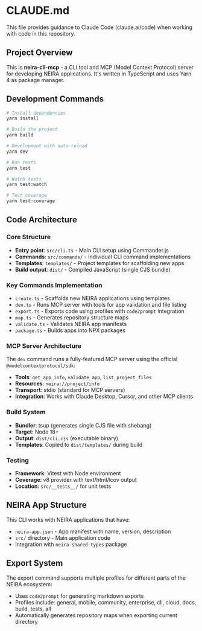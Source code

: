 # CLAUDE.md

This file provides guidance to Claude Code (claude.ai/code) when working with code in this repository.

## Project Overview

This is **neira-cli-mcp** - a CLI tool and MCP (Model Context Protocol) server for developing NEIRA applications. It's written in TypeScript and uses Yarn 4 as package manager.

## Development Commands

```bash
# Install dependencies
yarn install

# Build the project
yarn build

# Development with auto-reload
yarn dev

# Run tests
yarn test

# Watch tests
yarn test:watch

# Test coverage
yarn test:coverage
```

## Code Architecture

### Core Structure
- **Entry point**: `src/cli.ts` - Main CLI setup using Commander.js
- **Commands**: `src/commands/` - Individual CLI command implementations
- **Templates**: `templates/` - Project templates for scaffolding new apps
- **Build output**: `dist/` - Compiled JavaScript (single CJS bundle)

### Key Commands Implementation
- `create.ts` - Scaffolds new NEIRA applications using templates
- `dev.ts` - Runs MCP server with tools for app validation and file listing
- `export.ts` - Exports code using profiles with `code2prompt` integration
- `map.ts` - Generates repository structure maps
- `validate.ts` - Validates NEIRA app manifests
- `package.ts` - Builds apps into NPX packages

### MCP Server Architecture
The `dev` command runs a fully-featured MCP server using the official `@modelcontextprotocol/sdk`:
- **Tools**: `get_app_info`, `validate_app`, `list_project_files`
- **Resources**: `neira://project/info`
- **Transport**: stdio (standard for MCP servers)
- **Integration**: Works with Claude Desktop, Cursor, and other MCP clients

### Build System
- **Bundler**: tsup (generates single CJS file with shebang)
- **Target**: Node 18+
- **Output**: `dist/cli.cjs` (executable binary)
- **Templates**: Copied to `dist/templates/` during build

### Testing
- **Framework**: Vitest with Node environment
- **Coverage**: v8 provider with text/html/lcov output
- **Location**: `src/__tests__/` for unit tests

## NEIRA App Structure
This CLI works with NEIRA applications that have:
- `neira-app.json` - App manifest with name, version, description
- `src/` directory - Main application code
- Integration with `neira-shared-types` package

## Export System
The export command supports multiple profiles for different parts of the NEIRA ecosystem:
- Uses `code2prompt` for generating markdown exports
- Profiles include: general, mobile, community, enterprise, cli, cloud, docs, build, tests, all
- Automatically generates repository maps when exporting current directory